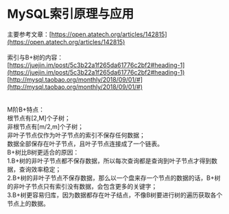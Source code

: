 # MySQL索引原理与应用

主要参考文章：[https://open.atatech.org/articles/142815](https://open.atatech.org/articles/142815)<br />
<br />索引与B+树的内容：[https://juejin.im/post/5c3b22a1f265da61776c2bf2#heading-1](https://juejin.im/post/5c3b22a1f265da61776c2bf2#heading-1)<br />[http://mysql.taobao.org/monthly/2018/09/01/#](http://mysql.taobao.org/monthly/2018/09/01/#)<br />
<br />
<br />M阶B+特点：<br />根节点有[2,M]个子树；<br />非根节点有[m/2,m]个子树；<br />非叶子节点仅作为叶子节点的索引不保存任何数据；<br />数据全部保存在叶子节点，且叶子节点连接成了一个链表。<br />B+树比B树更适合的原因：<br />1.B+树的非叶子节点都不保存数据，所以每次查询都是查询到叶子节点才得到数据，查询效率稳定；<br />2.B+树的非叶子节点不保存数据，那么以一个盘来存一个节点的数据的话，B+树的非叶子节点只有索引没有数据，会包含更多的关键字；<br />3.B+树更容易归库，因为数据都存在叶子结点，不像B树要进行树的遍历获取各个节点上的数据。
